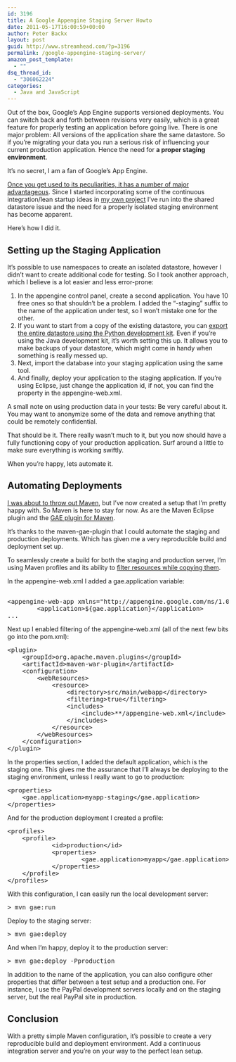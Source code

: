 ```yaml
---
id: 3196
title: A Google Appengine Staging Server Howto
date: 2011-05-17T16:00:59+00:00
author: Peter Backx
layout: post
guid: http://www.streamhead.com/?p=3196
permalink: /google-appengine-staging-server/
amazon_post_template:
  - ""
dsq_thread_id:
  - "306062224"
categories:
  - Java and JavaScript
---
```

Out of the box, Google&#8217;s App Engine supports versioned deployments. You can switch back and forth between revisions very easily, which is a great feature for properly testing an application before going live. There is one major problem: All versions of the application share the same datastore. So if you&#8217;re migrating your data you run a serious risk of influencing your current production application. Hence the need for **a proper staging environment**.

<!--more-->It&#8217;s no secret, I am a fan of Google&#8217;s App Engine. 

[Once you get used to its peculiarities, it has a number of major advantageous](http://www.streamhead.com/google-appengine-practice/ "Google AppEngine in Practice"). Since I started incorporating some of the continuous integration/lean startup ideas in [my own project](http://www.streamhead.com/launching-my-first-vaadin-appengine-project/ "Launching my FCTR invoicing/bookkeeping project") I&#8217;ve run into the shared datastore issue and the need for a properly isolated staging environment has become apparent.

Here&#8217;s how I did it.

## Setting up the Staging Application

It&#8217;s possible to use namespaces to create an isolated datastore, however I didn&#8217;t want to create additional code for testing. So I took another approach, which I believe is a lot easier and less error-prone:

  1. In the appengine control panel, create a second application. You have 10 free ones so that shouldn&#8217;t be a problem. I added the &#8220;-staging&#8221; suffix to the name of the application under test, so I won&#8217;t mistake one for the other.
  2. If you want to start from a copy of the existing datastore, you can [export the entire datastore using the Python development kit](http://code.google.com/appengine/docs/python/tools/uploadingdata.html "Uploading and Downloading Data"). Even if you&#8217;re using the Java development kit, it&#8217;s worth setting this up. It allows you to make backups of your datastore, which might come in handy when something is really messed up.
  3. Next, import the database into your staging application using the same tool.
  4. And finally, deploy your application to the staging application. If you&#8217;re using Eclipse, just change the application id, if not, you can find the property in the appengine-web.xml.

A small note on using production data in your tests: Be very careful about it. You may want to anonymize some of the data and remove anything that could be remotely confidential.

That should be it. There really wasn&#8217;t much to it, but you now should have a fully functioning copy of your production application. Surf around a little to make sure everything is working swiftly.

When you&#8217;re happy, lets automate it.

## Automating Deployments

[I was about to throw out Maven](http://www.streamhead.com/maven-alternatives/ "Alternatives for Maven, Building with less Frustration"), but I&#8217;ve now created a setup that I&#8217;m pretty happy with. So Maven is here to stay for now. As are the Maven Eclipse plugin and the [GAE plugin for Maven](http://code.google.com/p/maven-gae-plugin/ "maven-gae-plugin").

It&#8217;s thanks to the maven-gae-plugin that I could automate the staging and production deployments. Which has given me a very reproducible build and deployment set up.

To seamlessly create a build for both the staging and production server, I&#8217;m using Maven profiles and its ability to [filter resources while copying them](http://maven.apache.org/plugins/maven-resources-plugin/examples/filter.html "Maven Resources plugin - Filtering").

In the appengine-web.xml I added a gae.application variable:

<pre lang="xml"><?xml version="1.0" encoding="utf-8"?>
&lt;appengine-web-app xmlns="http://appengine.google.com/ns/1.0">
        &lt;application>${gae.application}&lt;/application>
...</pre>

Next up I enabled filtering of the appengine-web.xml (all of the next few bits go into the pom.xml):

<pre lang="xml">&lt;plugin>
    &lt;groupId>org.apache.maven.plugins&lt;/groupId>
    &lt;artifactId>maven-war-plugin&lt;/artifactId>
    &lt;configuration>
        &lt;webResources>
            &lt;resource>
                &lt;directory>src/main/webapp&lt;/directory>
                &lt;filtering>true&lt;/filtering>
                &lt;includes>
                    &lt;include>**/appengine-web.xml&lt;/include>
                &lt;/includes>
            &lt;/resource>
        &lt;/webResources>
    &lt;/configuration>
&lt;/plugin></pre>

In the properties section, I added the default application, which is the staging one. This gives me the assurance that I&#8217;ll always be deploying to the staging environment, unless I really want to go to production:

<pre lang="xml">&lt;properties>
    &lt;gae.application>myapp-staging&lt;/gae.application>
&lt;/properties></pre>

And for the production deployment I created a profile:

<pre lang="xml">&lt;profiles>
    &lt;profile>
            &lt;id>production&lt;/id>
            &lt;properties>
                    &lt;gae.application>myapp&lt;/gae.application>
            &lt;/properties>
    &lt;/profile>
&lt;/profiles></pre>

With this configuration, I can easily run the local development server:

<pre>> mvn gae:run</pre>

Deploy to the staging server:

<pre>> mvn gae:deploy</pre>

And when I&#8217;m happy, deploy it to the production server:

<pre>> mvn gae:deploy -Pproduction</pre>

In addition to the name of the application, you can also configure other properties that differ between a test setup and a production one. For instance, I use the PayPal development servers locally and on the staging server, but the real PayPal site in production.

## Conclusion

With a pretty simple Maven configuration, it&#8217;s possible to create a very reproducible build and deployment environment. Add a continuous integration server and you&#8217;re on your way to the perfect lean setup.

<!-- AddThis Advanced Settings generic via filter on the_content -->

<!-- AddThis Share Buttons generic via filter on the_content -->